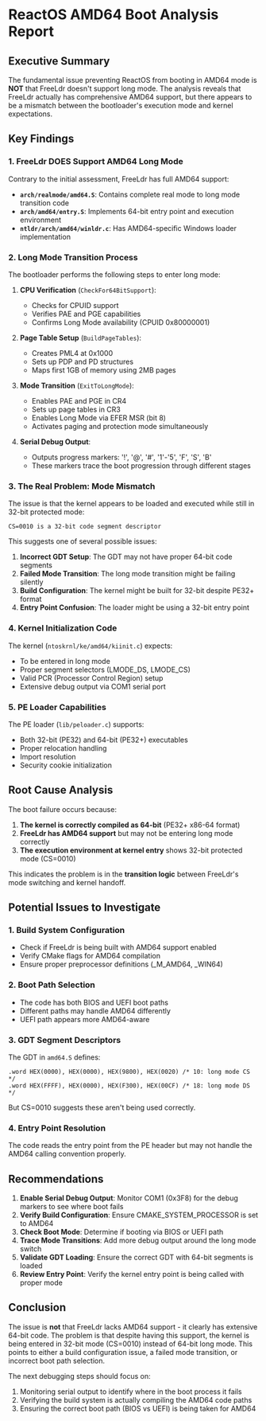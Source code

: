 # ReactOS AMD64 Boot Analysis Report

## Executive Summary

The fundamental issue preventing ReactOS from booting in AMD64 mode is **NOT** that FreeLdr doesn't support long mode. The analysis reveals that FreeLdr actually has comprehensive AMD64 support, but there appears to be a mismatch between the bootloader's execution mode and kernel expectations.

## Key Findings

### 1. FreeLdr DOES Support AMD64 Long Mode

Contrary to the initial assessment, FreeLdr has full AMD64 support:

- **`arch/realmode/amd64.S`**: Contains complete real mode to long mode transition code
- **`arch/amd64/entry.S`**: Implements 64-bit entry point and execution environment  
- **`ntldr/arch/amd64/winldr.c`**: Has AMD64-specific Windows loader implementation

### 2. Long Mode Transition Process

The bootloader performs the following steps to enter long mode:

1. **CPU Verification** (`CheckFor64BitSupport`):
   - Checks for CPUID support
   - Verifies PAE and PGE capabilities
   - Confirms Long Mode availability (CPUID 0x80000001)

2. **Page Table Setup** (`BuildPageTables`):
   - Creates PML4 at 0x1000
   - Sets up PDP and PD structures
   - Maps first 1GB of memory using 2MB pages

3. **Mode Transition** (`ExitToLongMode`):
   - Enables PAE and PGE in CR4
   - Sets up page tables in CR3
   - Enables Long Mode via EFER MSR (bit 8)
   - Activates paging and protection mode simultaneously

4. **Serial Debug Output**:
   - Outputs progress markers: '!', '@', '#', '1'-'5', 'F', 'S', 'B'
   - These markers trace the boot progression through different stages

### 3. The Real Problem: Mode Mismatch

The issue is that the kernel appears to be loaded and executed while still in 32-bit protected mode:

```
CS=0010 is a 32-bit code segment descriptor
```

This suggests one of several possible issues:

1. **Incorrect GDT Setup**: The GDT may not have proper 64-bit code segments
2. **Failed Mode Transition**: The long mode transition might be failing silently
3. **Build Configuration**: The kernel might be built for 32-bit despite PE32+ format
4. **Entry Point Confusion**: The loader might be using a 32-bit entry point

### 4. Kernel Initialization Code

The kernel (`ntoskrnl/ke/amd64/kiinit.c`) expects:
- To be entered in long mode
- Proper segment selectors (LMODE_DS, LMODE_CS)
- Valid PCR (Processor Control Region) setup
- Extensive debug output via COM1 serial port

### 5. PE Loader Capabilities

The PE loader (`lib/peloader.c`) supports:
- Both 32-bit (PE32) and 64-bit (PE32+) executables
- Proper relocation handling
- Import resolution
- Security cookie initialization

## Root Cause Analysis

The boot failure occurs because:

1. **The kernel is correctly compiled as 64-bit** (PE32+ x86-64 format)
2. **FreeLdr has AMD64 support** but may not be entering long mode correctly
3. **The execution environment at kernel entry** shows 32-bit protected mode (CS=0010)

This indicates the problem is in the **transition logic** between FreeLdr's mode switching and kernel handoff.

## Potential Issues to Investigate

### 1. Build System Configuration
- Check if FreeLdr is being built with AMD64 support enabled
- Verify CMake flags for AMD64 compilation
- Ensure proper preprocessor definitions (_M_AMD64, _WIN64)

### 2. Boot Path Selection
- The code has both BIOS and UEFI boot paths
- Different paths may handle AMD64 differently
- UEFI path appears more AMD64-aware

### 3. GDT Segment Descriptors
The GDT in `amd64.S` defines:
```assembly
.word HEX(0000), HEX(0000), HEX(9800), HEX(0020) /* 10: long mode CS */
.word HEX(FFFF), HEX(0000), HEX(F300), HEX(00CF) /* 18: long mode DS */
```
But CS=0010 suggests these aren't being used correctly.

### 4. Entry Point Resolution
The code reads the entry point from the PE header but may not handle the AMD64 calling convention properly.

## Recommendations

1. **Enable Serial Debug Output**: Monitor COM1 (0x3F8) for the debug markers to see where boot fails
2. **Verify Build Configuration**: Ensure CMAKE_SYSTEM_PROCESSOR is set to AMD64
3. **Check Boot Mode**: Determine if booting via BIOS or UEFI path
4. **Trace Mode Transitions**: Add more debug output around the long mode switch
5. **Validate GDT Loading**: Ensure the correct GDT with 64-bit segments is loaded
6. **Review Entry Point**: Verify the kernel entry point is being called with proper mode

## Conclusion

The issue is **not** that FreeLdr lacks AMD64 support - it clearly has extensive 64-bit code. The problem is that despite having this support, the kernel is being entered in 32-bit mode (CS=0010) instead of 64-bit long mode. This points to either a build configuration issue, a failed mode transition, or incorrect boot path selection.

The next debugging steps should focus on:
1. Monitoring serial output to identify where in the boot process it fails
2. Verifying the build system is actually compiling the AMD64 code paths
3. Ensuring the correct boot path (BIOS vs UEFI) is being taken for AMD64
